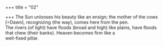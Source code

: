 +++
title = "02"

+++
The Sun unlooses his beauty like an ensign; the mother of the cows  [=Dawn], recognizing (the way), comes here from the pen.  
The rivers (of light) have floods (broad and high) like plains, have  floods that chew (their banks). Heaven becomes firm like a  
well-fixed pillar.  